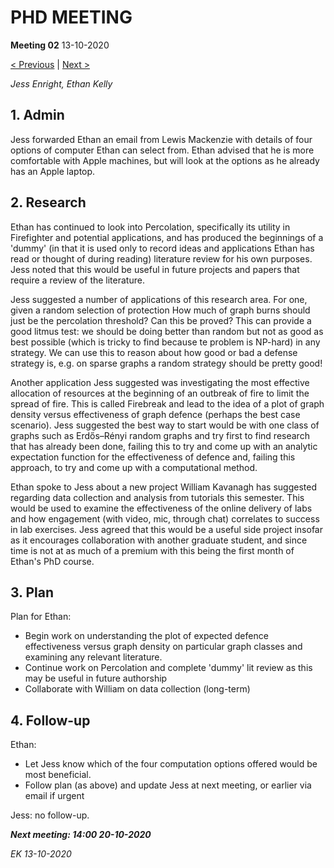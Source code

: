 # PHD MEETING

__Meeting 02__
13-10-2020

[< Previous](01_06-10-20.md) | [Next >](03_20-10-20.md)

_Jess Enright,_
_Ethan Kelly_


## 1. Admin

Jess forwarded Ethan an email from Lewis Mackenzie with details of four options of computer Ethan can select from. Ethan advised that he is more comfortable with Apple machines, but will look at the options as he already has an Apple laptop.

## 2. Research

Ethan has continued to look into Percolation, specifically its utility in Firefighter and potential applications, and has produced the beginnings of a 'dummy' (in that it is used only to record ideas and applications Ethan has read or thought of during reading) literature review for his own purposes. Jess noted that this would be useful in future projects and papers that require a review of the literature.

Jess suggested a number of applications of this research area. For one, given a random selection of protection How much of graph burns should just be the percolation threshold? Can this be proved? This can provide a good litmus test: we should be doing better than random but not as good as best possible (which is tricky to find because te problem is NP-hard) in any strategy. We can use this to reason about how good or bad a defense strategy is, e.g. on sparse graphs a random strategy should be pretty good!

Another application Jess suggested was investigating the most effective allocation of resources at the beginning of an outbreak of fire to limit the spread of fire. This is called Firebreak and lead to the idea of a plot of graph density versus effectiveness of graph defence (perhaps the best case scenario). Jess suggested the best way to start would be with one class of graphs such as Erdős–Rényi random graphs and try first to find research that has already been done, failing this to try and come up with an analytic expectation function for the effectiveness of defence and, failing this approach, to try and come up with a computational method.

Ethan spoke to Jess about a new project William Kavanagh has suggested regarding data collection and analysis from tutorials this semester. This would be used to examine the effectiveness of the online delivery of labs and how engagement (with video, mic, through chat) correlates to success in lab exercises. Jess agreed that this would be a useful side project insofar as it encourages collaboration with another graduate student, and since time is not at as much of a premium with this being the first month of Ethan's PhD course.

## 3. Plan

Plan for Ethan:
* Begin work on understanding the plot of expected defence effectiveness versus graph density on particular graph classes and examining any relevant literature.
* Continue work on Percolation and complete 'dummy' lit review as this may be useful in future authorship
* Collaborate with William on data collection (long-term)

## 4. Follow-up

Ethan:
* Let Jess know which of the four computation options offered would be most beneficial.
* Follow plan (as above) and update Jess at next meeting, or earlier via email if urgent

Jess: no follow-up.


**_Next meeting: 14:00 20-10-2020_**



_EK 13-10-2020_

